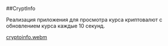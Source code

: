 ##CryptInfo

Реализация приложения для просмотра курса криптовалют с обновлением курса каждые 10 секунд.

[cryptoinfo.webm](..%2F..%2F..%2F..%2Fcryptoinfo.webm)